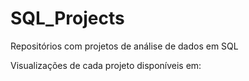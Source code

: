 # SQL_Projects
Repositórios com projetos de análise de dados em SQL

Visualizações de cada projeto disponíveis em: 
